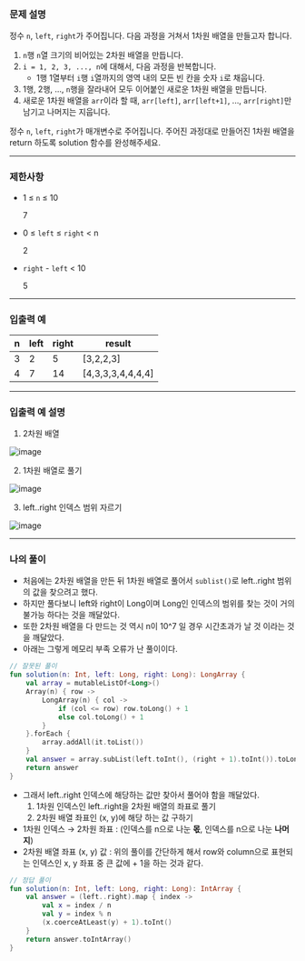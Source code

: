 ### **문제 설명**

정수 `n`, `left`, `right`가 주어집니다. 다음 과정을 거쳐서 1차원 배열을 만들고자 합니다.

1. `n`행 `n`열 크기의 비어있는 2차원 배열을 만듭니다.
2. `i = 1, 2, 3, ..., n`에 대해서, 다음 과정을 반복합니다.
    - 1행 1열부터 `i`행 `i`열까지의 영역 내의 모든 빈 칸을 숫자 `i`로 채웁니다.
3. 1행, 2행, ..., `n`행을 잘라내어 모두 이어붙인 새로운 1차원 배열을 만듭니다.
4. 새로운 1차원 배열을 `arr`이라 할 때, `arr[left]`, `arr[left+1]`, ..., `arr[right]`만 남기고 나머지는 지웁니다.

정수 `n`, `left`, `right`가 매개변수로 주어집니다. 주어진 과정대로 만들어진 1차원 배열을 return 하도록 solution 함수를 완성해주세요.

---

### 제한사항

- 1 ≤ `n` ≤ 10
    
    7
    
- 0 ≤ `left` ≤ `right` < n
    
    2
    
- `right` - `left` < 10
    
    5
    

---

### 입출력 예

| n | left | right | result |
| --- | --- | --- | --- |
| 3 | 2 | 5 | [3,2,2,3] |
| 4 | 7 | 14 | [4,3,3,3,4,4,4,4] |

---

### 입출력 예 설명
1. 2차원 배열

![image](https://user-images.githubusercontent.com/68845653/227711379-ac589dd5-b89b-469e-8f09-d4161d4a93a8.png)

2. 1차원 배열로 풀기

![image](https://user-images.githubusercontent.com/68845653/227711414-c53db528-6a94-4883-9483-2f9d398d0f49.png)

3. left..right 인덱스 범위 자르기

![image](https://user-images.githubusercontent.com/68845653/227711443-2ed7c9d0-93e1-4002-a924-9a703369c1fc.png)

---

### 나의 풀이

- 처음에는 2차원 배열을 만든 뒤 1차원 배열로 풀어서 `sublist()`로 left..right 범위의 값을 찾으려고 했다.
- 하지만 풀다보니 left와 right이 Long이며 Long인 인덱스의 범위를 찾는 것이 거의 불가능 하다는 것을 깨달았다.
- 또한 2차원 배열을 다 만드는 것 역시 n이 10^7 일 경우 시간초과가 날 것 이라는 것을 깨달았다.
- 아래는 그렇게 메모리 부족 오류가 난 풀이이다.

```kotlin
// 잘못된 풀이
fun solution(n: Int, left: Long, right: Long): LongArray {
    val array = mutableListOf<Long>()
    Array(n) { row ->
        LongArray(n) { col ->
            if (col <= row) row.toLong() + 1
            else col.toLong() + 1
        }
    }.forEach {
        array.addAll(it.toList())
    }
    val answer = array.subList(left.toInt(), (right + 1).toInt()).toLongArray()
    return answer
}
```

- 그래서 left..right 인덱스에 해당하는 값만 찾아서 풀어야 함을 깨달았다.
    1. 1차원 인덱스인 left..right을 2차원 배열의 좌표로 풀기
    2. 2차원 배열 좌표인 (x, y)에 해당 하는 값 구하기
- 1차원 인덱스 → 2차원 좌표 : (인덱스를 n으로 나눈 **몫**, 인덱스를 n으로 나눈 **나머지**)
- 2차원 배열 좌표 (x, y) 값 : 위의 풀이를 간단하게 해서 row와 column으로 표현되는 인덱스인 x, y 좌표 중 큰 값에 + 1을 하는 것과 같다.

```kotlin
// 정답 풀이
fun solution(n: Int, left: Long, right: Long): IntArray {
    val answer = (left..right).map { index ->
        val x = index / n
        val y = index % n
        (x.coerceAtLeast(y) + 1).toInt()
    }
    return answer.toIntArray()
}
```
